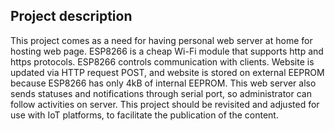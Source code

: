 <h2> Project description </h2>
<p> This project comes as a need for having personal web server at home for hosting web page. ESP8266 is a cheap Wi-Fi module that supports http and https protocols. ESP8266 controls communication with clients. Website is updated via HTTP request POST, and website is stored on external EEPROM because ESP8266 has only 4kB of internal EEPROM. This web server also sends statuses and notifications through serial port, so administrator can follow activities on server. This project should be revisited and adjusted for use with IoT platforms, to facilitate the publication of the content. </p>
